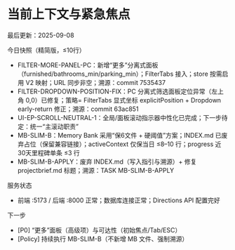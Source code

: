 # 当前上下文与紧急焦点
最后更新：2025-09-08

今日快照（精简版，≤10行）
- FILTER-MORE-PANEL-PC：新增“更多”分离式面板（furnished/bathrooms_min/parking_min）；FilterTabs 接入；store 按需启用 V2 映射；URL 同步非空；溯源：commit 7535437
- FILTER-DROPDOWN-POSITION-FIX：PC 分离式筛选面板定位异常（左上角 0,0）已修复；策略= FilterTabs 显式坐标 explicitPosition + Dropdown early-return 修正；溯源：commit 63ac851
- UI-EP-SCROLL-NEUTRAL-1：全局/面板滚动指示器中性化已完成；下一步待定：统一“主滚动职责”
- MB-SLIM-B：Memory Bank 采用“保6文件 + 硬阈值”方案；INDEX.md 已废弃占位（保留兼容链接）；activeContext 仅保当日 ≤8–10 行；progress 近30天里程碑单条 ≤3 行
- MB-SLIM-B-APPLY：废弃 INDEX.md（写入指引与溯源）+ 修复 projectbrief.md 标题；溯源：TASK MB-SLIM-B-APPLY

服务状态
- 前端 :5173 / 后端 :8000 正常；数据库连接正常；Directions API 配置完好

下一步
- [P0] “更多”面板（高级项）与可达性（初始焦点/Tab/ESC）
- [Policy] 持续执行 MB-SLIM-B（不新增 MB 文件、强制溯源）
